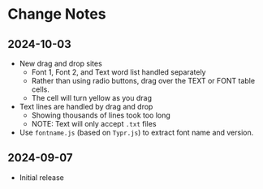 # Change Notes

## 2024-10-03
- New drag and drop sites
	- Font 1, Font 2, and Text word list handled separately
	- Rather than using radio buttons, drag over the TEXT or FONT table cells.
	- The cell will turn yellow as you drag
- Text lines are handled by drag and drop
 	- Showing thousands of lines took too long
	- NOTE: Text will only accept `.txt` files
- Use `fontname.js` (based on `Typr.js`) to extract font name and version.

## 2024-09-07
- Initial release

